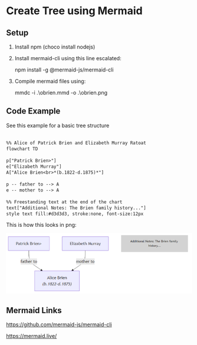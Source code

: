 # Create Tree using Mermaid

## Setup

1. Install npm (choco install nodejs)

2. Install mermaid-cli using this line escalated: 

    npm install -g @mermaid-js/mermaid-cli

3. Compile mermaid files using:


    mmdc -i .\obrien.mmd -o .\obrien.png


## Code Example

See this example for a basic tree structure


```

%% Alice of Patrick Brien and Elizabeth Murray Ratoat
flowchart TD

p["Patrick Brien>"]
e["Elizabeth Murray"]
A["Alice Brien<br>*(b.1822-d.1875)*"]

p -- father to --> A
e -- mother to --> A

%% Freestanding text at the end of the chart
text["Additional Notes: The Brien family history..."]
style text fill:#d3d3d3, stroke:none, font-size:12px

``` 

This is how this looks in png:

![O'Brien Family Tree](obrien.png)




## Mermaid Links

https://github.com/mermaid-js/mermaid-cli


https://mermaid.live/



